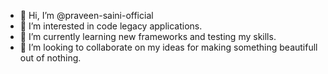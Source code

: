 - 👋 Hi, I’m @praveen-saini-official
- 👀 I’m interested in code legacy applications.
- 🌱 I’m currently learning new frameworks and testing my skills.
- 💞️ I’m looking to collaborate on my ideas for making something beautifull out of nothing.

<!---
praveen-saini-official/praveen-saini-official is a ✨ special ✨ repository because its `README.md` (this file) appears on your GitHub profile.
You can click the Preview link to take a look at your changes.
--->
